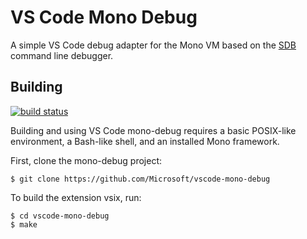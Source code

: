# VS Code Mono Debug

A simple VS Code debug adapter for the Mono VM based on the [SDB](https://github.com/mono/sdb) command line debugger.

## Building

[![build status](https://travis-ci.org/Microsoft/vscode-mono-debug.svg?branch=master)](https://travis-ci.org/Microsoft/vscode-mono-debug)

Building and using VS Code mono-debug requires a basic POSIX-like environment, a Bash-like
shell, and an installed Mono framework.

First, clone the mono-debug project:

	$ git clone https://github.com/Microsoft/vscode-mono-debug

To build the extension vsix, run:

	$ cd vscode-mono-debug
	$ make
